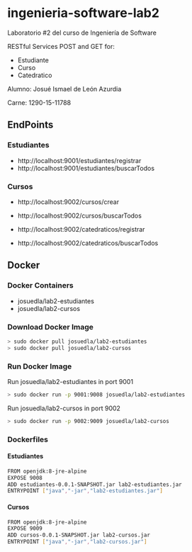 # ingenieria-software-lab2
Laboratorio #2 del curso de Ingeniería de Software

RESTful Services POST and GET for:
- Estudiante
- Curso
- Catedratico
 
 Alumno: Josué Ismael de León Azurdia
 
 Carne: 1290-15-11788

## EndPoints
### Estudiantes
- http://localhost:9001/estudiantes/registrar
- http://localhost:9001/estudiantes/buscarTodos

### Cursos
- http://localhost:9002/cursos/crear
- http://localhost:9002/cursos/buscarTodos

- http://localhost:9002/catedraticos/registrar
- http://localhost:9002/catedraticos/buscarTodos

## Docker
### Docker Containers
* josuedla/lab2-estudiantes
* josuedla/lab2-cursos

### Download Docker Image
```sh
> sudo docker pull josuedla/lab2-estudiantes
> sudo docker pull josuedla/lab2-cursos
```

### Run Docker Image 
Run josuedla/lab2-estudiantes in port 9001
```sh
> sudo docker run -p 9001:9008 josuedla/lab2-estudiantes
```
Run josuedla/lab2-cursos in port 9002
```sh
> sudo docker run -p 9002:9009 josuedla/lab2-cursos
```

### Dockerfiles
#### Estudiantes
```sh
FROM openjdk:8-jre-alpine
EXPOSE 9008
ADD estudiantes-0.0.1-SNAPSHOT.jar lab2-estudiantes.jar
ENTRYPOINT ["java","-jar","lab2-estudiantes.jar"]
```

#### Cursos
```sh
FROM openjdk:8-jre-alpine
EXPOSE 9009
ADD cursos-0.0.1-SNAPSHOT.jar lab2-cursos.jar
ENTRYPOINT ["java","-jar","lab2-cursos.jar"]
```
